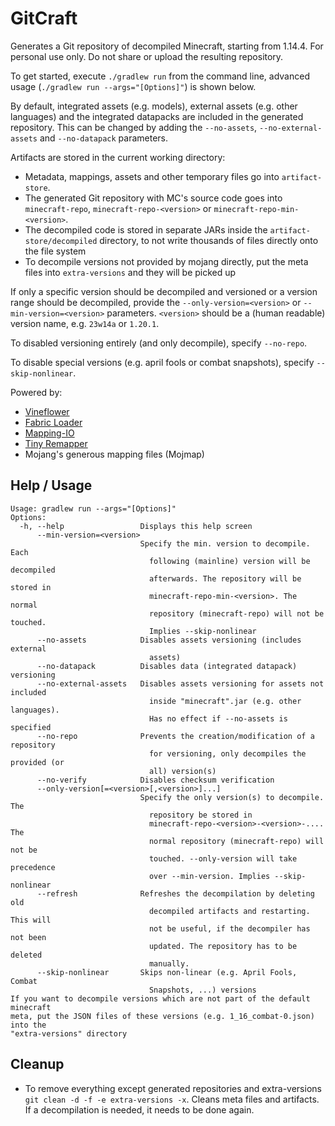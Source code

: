 # GitCraft
Generates a Git repository of decompiled Minecraft, starting from 1.14.4. For personal use only. Do not share or upload the resulting repository.

To get started, execute `./gradlew run` from the command line, advanced usage (`./gradlew run --args="[Options]"`) is shown below.

By default, integrated assets (e.g. models), external assets (e.g. other languages) and the integrated datapacks are included in the generated repository.
This can be changed by adding the `--no-assets`, `--no-external-assets` and `--no-datapack` parameters.

Artifacts are stored in the current working directory:
- Metadata, mappings, assets and other temporary files go into `artifact-store`.
- The generated Git repository with MC's source code goes into `minecraft-repo`,  `minecraft-repo-<version>` or  `minecraft-repo-min-<version>`.
- The decompiled code is stored in separate JARs inside the `artifact-store/decompiled` directory, to not write thousands of files directly onto the file system
- To decompile versions not provided by mojang directly, put the meta files into `extra-versions` and they will be picked up

If only a specific version should be decompiled and versioned or a version range should be decompiled, provide the `--only-version=<version>` or `--min-version=<version>` parameters. `<version>` should be a (human readable) version name, e.g. `23w14a` or `1.20.1`.

To disabled versioning entirely (and only decompile), specify `--no-repo`.

To disable special versions (e.g. april fools or combat snapshots), specify `--skip-nonlinear`.

Powered by:
- [Vineflower](https://github.com/Vineflower/vineflower)
- [Fabric Loader](https://github.com/FabricMC/fabric-loader)
- [Mapping-IO](https://github.com/FabricMC/mapping-io)
- [Tiny Remapper](https://github.com/FabricMC/tiny-remapper)
- Mojang's generous mapping files (Mojmap)

## Help / Usage

```
Usage: gradlew run --args="[Options]"
Options:
  -h, --help                 Displays this help screen
      --min-version=<version>
                             Specify the min. version to decompile. Each
                               following (mainline) version will be decompiled
                               afterwards. The repository will be stored in
                               minecraft-repo-min-<version>. The normal
                               repository (minecraft-repo) will not be touched.
                               Implies --skip-nonlinear
      --no-assets            Disables assets versioning (includes external
                               assets)
      --no-datapack          Disables data (integrated datapack) versioning
      --no-external-assets   Disables assets versioning for assets not included
                               inside "minecraft".jar (e.g. other languages).
                               Has no effect if --no-assets is specified
      --no-repo              Prevents the creation/modification of a repository
                               for versioning, only decompiles the provided (or
                               all) version(s)
      --no-verify            Disables checksum verification
      --only-version[=<version>[,<version>]...]
                             Specify the only version(s) to decompile. The
                               repository be stored in
                               minecraft-repo-<version>-<version>-.... The
                               normal repository (minecraft-repo) will not be
                               touched. --only-version will take precedence
                               over --min-version. Implies --skip-nonlinear
      --refresh              Refreshes the decompilation by deleting old
                               decompiled artifacts and restarting. This will
                               not be useful, if the decompiler has not been
                               updated. The repository has to be deleted
                               manually.
      --skip-nonlinear       Skips non-linear (e.g. April Fools, Combat
                               Snapshots, ...) versions
If you want to decompile versions which are not part of the default minecraft
meta, put the JSON files of these versions (e.g. 1_16_combat-0.json) into the
"extra-versions" directory
```

## Cleanup

- To remove everything except generated repositories and extra-versions `git clean -d -f -e extra-versions -x`. Cleans meta files and artifacts. If a decompilation is needed, it needs to be done again.